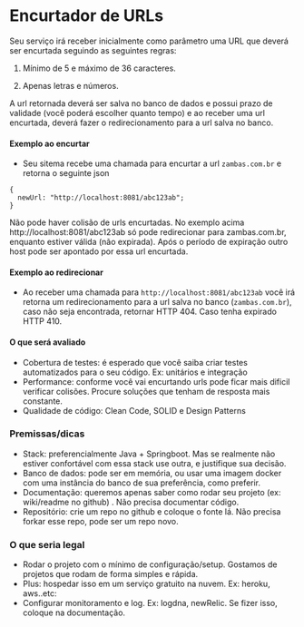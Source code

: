 Encurtador de URLs
===========================

Seu serviço irá receber inicialmente como parâmetro uma URL que deverá ser encurtada seguindo as seguintes regras:

1. Mínimo de 5 e máximo de 36 caracteres.

2. Apenas letras e números. 

A url retornada deverá ser salva no banco de dados e possui prazo de validade (você poderá escolher quanto tempo) e ao receber uma url encurtada, deverá fazer o redirecionamento para a url salva no banco.

#### Exemplo ao encurtar
- Seu sitema recebe uma chamada para encurtar a url `zambas.com.br` e retorna o seguinte json

``` 
{ 
  newUrl: "http://localhost:8081/abc123ab";
} 
```

Não pode haver colisão de urls encurtadas. No exemplo acima http://localhost:8081/abc123ab só pode redirecionar para zambas.com.br, enquanto estiver válida (não expirada). Após o período de expiração outro host pode ser apontado por essa url encurtada.

#### Exemplo ao redirecionar
- Ao receber uma chamada para `http://localhost:8081/abc123ab` você irá retorna um redirecionamento para a url salva no banco (`zambas.com.br`), caso não seja encontrada, retornar HTTP 404. Caso tenha expirado HTTP 410.

#### O que será avaliado
- Cobertura de testes: é esperado que você saiba criar testes automatizados para o seu código. Ex: unitários e integração
- Performance: conforme você vai encurtando urls pode ficar mais dificil verificar colisões. Procure soluções que tenham de resposta mais constante.
- Qualidade de código: Clean Code, SOLID e Design Patterns

### Premissas/dicas
- Stack: preferencialmente Java + Springboot. Mas se realmente não estiver confortável com essa stack use outra, e justifique sua decisão.
- Banco de dados: pode ser em memória, ou usar uma imagem docker com uma instância do banco de sua preferência, como preferir. 
- Documentação: queremos apenas saber como rodar seu projeto (ex: wiki/readme no github) . Não precisa documentar código.
- Repositório: crie um repo no github e coloque o fonte lá. Não precisa forkar esse repo, pode ser um repo novo.

### O que seria legal
- Rodar o projeto com o mínimo de configuração/setup. Gostamos de projetos que rodam de forma simples e rápida.
- Plus: hospedar isso em um serviço gratuito na nuvem. Ex: heroku, aws..etc:
- Configurar monitoramento e log. Ex: logdna, newRelic. Se fizer isso, coloque na documentação.
